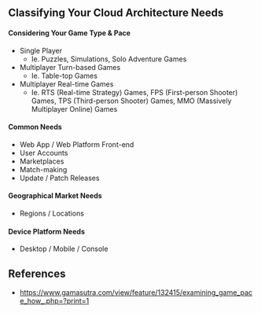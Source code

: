 ## Classifying Your Cloud Architecture Needs

#### Considering Your Game Type & Pace

* Single Player
  * Ie. Puzzles, Simulations, Solo Adventure Games
* Multiplayer Turn-based Games
  * Ie. Table-top Games
* Multiplayer Real-time Games
  * Ie. RTS (Real-time Strategy) Games, FPS (First-person Shooter) Games, TPS (Third-person Shooter) Games, MMO (Massively Multiplayer Online) Games

#### Common Needs

* Web App / Web Platform Front-end
* User Accounts
* Marketplaces
* Match-making
* Update / Patch Releases

#### Geographical Market Needs

* Regions / Locations

#### Device Platform Needs

* Desktop / Mobile / Console

## References

* https://www.gamasutra.com/view/feature/132415/examining_game_pace_how_.php=?print=1
